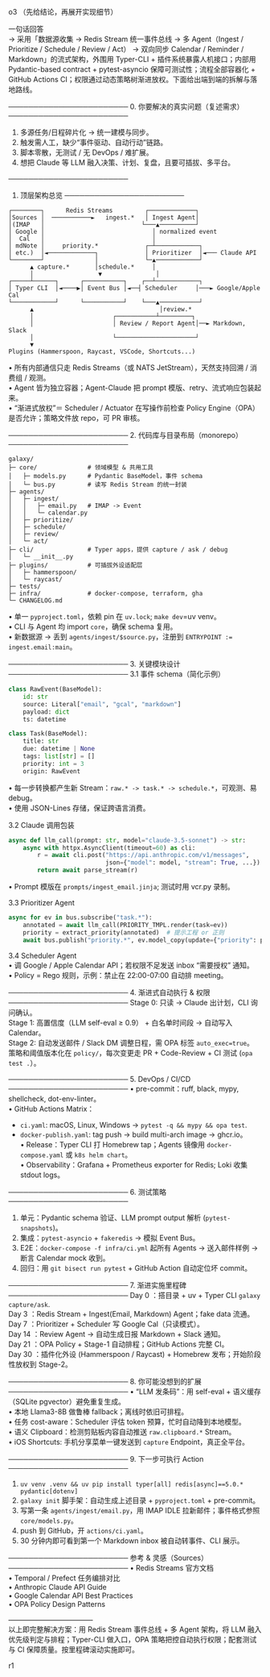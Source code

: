 o3
（先给结论，再展开实现细节）

一句话回答  
→ 采用「数据源收集 → Redis Stream 统一事件总线 → 多 Agent（Ingest / Prioritize / Schedule / Review / Act） → 双向同步 Calendar / Reminder / Markdown」的流式架构，外围用 Typer-CLI + 插件系统暴露人机接口；内部用 Pydantic-based contract + pytest-asyncio 保障可测试性；流程全部容器化 + GitHub Actions CI；权限通过动态策略树渐进放权。下面给出端到端的拆解与落地路线。

────────────────────────
0. 你要解决的真实问题（复述需求）
────────────────────────
1) 多源任务/日程碎片化 → 统一建模与同步。  
2) 触发需人工，缺少“事件驱动、自动行动”链路。  
3) 脚本零散，无测试 / 无 DevOps / 难扩展。  
4) 想把 Claude 等 LLM 融入决策、计划、复盘，且要可插拔、多平台。

────────────────────────
1. 顶层架构总览
────────────────────────
```
┌────────┐      Redis Streams         ┌─────────────┐
│Sources │  ───────────►   ingest.*   │ Ingest Agent│
│(IMAP   │                           └───▲──────────┘
│ Google │                              │ normalized event
│  Cal   │                              │
│ mdNote │     priority.*             ┌─┴────────────┐
│ etc.)  │◄─────────────┐             │ Prioritizer  │◄─── Claude API
└────────┘              │             └─▲────────────┘
      ▲ capture.*       │schedule.*     │
      │                  ▼               │
┌─────┴──────┐      ┌───────────┐    ┌──┴────────────┐
│ Typer CLI  │◄────▶│ Event Bus │◄──┤ Scheduler     │───► Google/Apple Cal
└────────────┘      └───────────┘    └───▲───────────┘
      ▲                                   │review.*
      │                      ┌───────────┴─────────┐
      │                      │ Review / Report Agent│──► Markdown, Slack
      │                      └──────────────────────┘
      ▼
Plugins (Hammerspoon, Raycast, VSCode, Shortcuts...)
```
• 所有内部通信只走 Redis Streams（或 NATS JetStream），天然支持回溯 / 消费组 / 观测。  
• Agent 皆为独立容器；Agent-Claude 把 prompt 模版、retry、流式响应包装起来。  
• “渐进式放权”＝ Scheduler / Actuator 在写操作前检查 Policy Engine（OPA）是否允许；策略文件放 repo，可 PR 审核。  

────────────────────────
2. 代码库与目录布局（monorepo）
────────────────────────
```
galaxy/
├─ core/              # 领域模型 & 共用工具
│   ├─ models.py      # Pydantic BaseModel，事件 schema
│   └─ bus.py         # 读写 Redis Stream 的统一封装
├─ agents/
│   ├─ ingest/
│   │   ├─ email.py   # IMAP -> Event
│   │   └─ calendar.py
│   ├─ prioritize/
│   ├─ schedule/
│   ├─ review/
│   └─ act/
├─ cli/               # Typer apps，提供 capture / ask / debug
│   └─ __init__.py
├─ plugins/           # 可插拔外设适配层
│   ├─ hammerspoon/
│   └─ raycast/
├─ tests/
├─ infra/             # docker-compose, terraform, gha
└─ CHANGELOG.md
```
• 单一 `pyproject.toml`，依赖 pin 在 `uv.lock`; `make dev`=uv venv。  
• CLI 与 Agent 均 import `core`，确保 schema 复用。  
• 新数据源 → 丢到 `agents/ingest/$source.py`，注册到 `ENTRYPOINT := ingest.email:main`。

────────────────────────
3. 关键模块设计
────────────────────────
3.1 事件 schema（简化示例）
```python
class RawEvent(BaseModel):
    id: str
    source: Literal["email", "gcal", "markdown"]
    payload: dict
    ts: datetime

class Task(BaseModel):
    title: str
    due: datetime | None
    tags: list[str] = []
    priority: int = 3
    origin: RawEvent
```
• 每一步转换都产生新 Stream：`raw.* -> task.* -> schedule.*`，可观测、易 debug。  
• 使用 JSON-Lines 存储，保证跨语言消费。

3.2 Claude 调用包装
```python
async def llm_call(prompt: str, model="claude-3.5-sonnet") -> str:
    async with httpx.AsyncClient(timeout=60) as cli:
        r = await cli.post("https://api.anthropic.com/v1/messages",
                           json={"model": model, "stream": True, ...})
        return await parse_stream(r)
```
• Prompt 模版在 `prompts/ingest_email.jinja`; 测试时用 vcr.py 录制。

3.3 Prioritizer Agent
```python
async for ev in bus.subscribe("task.*"):
    annotated = await llm_call(PRIORITY_TMPL.render(task=ev))
    priority = extract_priority(annotated)  # 提示工程 or 正则
    await bus.publish("priority.*", ev.model_copy(update={"priority": priority}))
```

3.4 Scheduler Agent  
• 调 Google / Apple Calendar API；若权限不足发送 inbox “需要授权” 通知。  
• Policy = Rego 规则，示例：禁止在 22:00-07:00 自动排 meeting。

────────────────────────
4. 渐进式自动执行 & 权限
────────────────────────
Stage 0: 只读 → Claude 出计划，CLI 询问确认。  
Stage 1: 高置信度（LLM self-eval ≥ 0.9） + 白名单时间段 → 自动写入 Calendar。  
Stage 2: 自动发送邮件 / Slack DM 调整日程，需 OPA 标签 `auto_exec=true`。  
策略和阈值版本化在 `policy/`，每次变更走 PR + Code-Review + CI 测试 (`opa test .`）。

────────────────────────
5. DevOps / CI/CD
────────────────────────
• pre-commit：ruff, black, mypy, shellcheck, dot-env-linter。  
• GitHub Actions Matrix：  
  - `ci.yaml`:  macOS, Linux, Windows → `pytest -q && mypy && opa test`.  
  - `docker-publish.yaml`: tag push → build multi-arch image → ghcr.io。  
• Release：Typer CLI 打 Homebrew tap；Agents 镜像用 `docker-compose.yaml` 或 `k8s helm chart`。  
• Observability：Grafana + Prometheus exporter for Redis; Loki 收集 stdout logs。

────────────────────────
6. 测试策略
────────────────────────
1) 单元：Pydantic schema 验证、LLM prompt output 解析 (`pytest-snapshots`)。  
2) 集成：`pytest-asyncio` + `fakeredis` → 模拟 Event Bus。  
3) E2E：`docker-compose -f infra/ci.yml` 起所有 Agents → 送入邮件样例 → 断言 Calendar mock 收到。  
4) 回归：用 `git bisect run pytest` + GitHub Action 自动定位坏 commit。

────────────────────────
7. 渐进实施里程碑
────────────────────────
Day 0  ：搭目录 + uv + Typer CLI `galaxy capture/ask`.  
Day 3  ：Redis Stream + Ingest(Email, Markdown) Agent；fake data 流通。  
Day 7  ：Prioritizer + Scheduler 写 Google Cal（只读模式）。  
Day 14 ：Review Agent → 自动生成日报 Markdown + Slack 通知。  
Day 21 ：OPA Policy + Stage-1 自动排程；GitHub Actions 完整 CI。  
Day 30 ：插件化外设 (Hammerspoon / Raycast) + Homebrew 发布；开始阶段性放权到 Stage-2。

────────────────────────
8. 你可能没想到的扩展
────────────────────────
• “LLM 发条码”：用 self-eval + 语义缓存（SQLite pgvector）避免重复生成。  
• 本地 Llama3-8B 做鲁棒 fallback；离线时依旧可排程。  
• 任务 cost-aware：Scheduler 评估 token 预算，忙时自动降到本地模型。  
• 语义 Clipboard：检测剪贴板内容自动推送 `raw.clipboard.*` Stream。  
• iOS Shortcuts: 手机分享菜单一键发送到 `capture` Endpoint，真正全平台。

────────────────────────
9. 下一步可执行 Action
────────────────────────
1) `uv venv .venv && uv pip install typer[all] redis[async]==5.0.* pydantic[dotenv]`  
2) `galaxy init` 脚手架：自动生成上述目录 + `pyproject.toml` + pre-commit。  
3) 写第一条 `agents/ingest/email.py`，用 IMAP IDLE 拉新邮件；事件格式参照 `core/models.py`。  
4) push 到 GitHub，开 `actions/ci.yaml`。  
5) 30 分钟内即可看到第一个 Markdown inbox 被自动转事件、CLI 展示。

────────────────────────
参考 & 灵感（Sources）
────────────────────────
• Redis Streams 官方文档  
• Temporal / Prefect 任务编排对比  
• Anthropic Claude API Guide  
• Google Calendar API Best Practices  
• OPA Policy Design Patterns  

————————————  
以上即完整解决方案：用 Redis Stream 事件总线 + 多 Agent 架构，将 LLM 融入优先级判定与排程；Typer-CLI 做入口，OPA 策略把控自动执行权限；配套测试与 CI 保障质量。按里程碑滚动实施即可。

r1